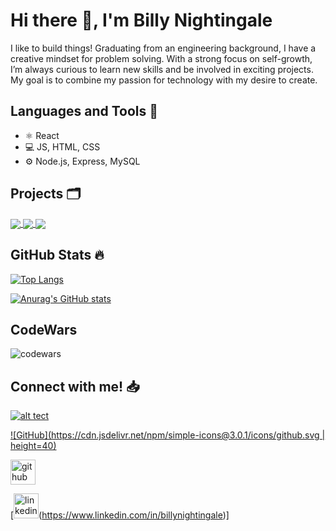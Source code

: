# Hi there 👋, I'm Billy Nightingale
I like to build things! Graduating from an engineering background, I have a creative mindset for problem solving. With a strong focus on self-growth, I’m always curious to learn new skills and be involved in exciting projects. My goal is to combine my passion for technology with my desire to create.

## Languages and Tools 📖
* ⚛️ React 
* 💻 JS, HTML, CSS
* ⚙️ Node.js, Express, MySQL

## Projects 🗂
<!-- 
<a href="https://github.com/hoolby/Trowit">
  <img align="center" src="https://github-readme-stats.vercel.app/api/pin/?username=hoolby&repo=Trowit&theme=highcontrast" />
</a> -->

<a href="https://github.com/Billy-Night/world_surf_journal">
  <img align="center" src="https://github-readme-stats.vercel.app/api/pin/?username=Billy-Night&repo=world_surf_journal&theme=highcontrast" />
</a>

<a href="https://github.com/Billy-Night/weather-wise-app">
  <img align="center" src="https://github-readme-stats.vercel.app/api/pin/?username=Billy-Night&repo=weather_wise_app&theme=highcontrast" />
</a>

<a href="https://github.com/Billy-Night/InterLink">
  <img align="center" src="https://github-readme-stats.vercel.app/api/pin/?username=Billy-Night&repo=InterLink&theme=highcontrast" />
</a>


## GitHub Stats 🔥

[![Top Langs](https://github-readme-stats.vercel.app/api/top-langs/?username=Billy-Night&show_icons=true&theme=highcontrast)](https://github.com/anuraghazra/github-readme-stats)

[![Anurag's GitHub stats](https://github-readme-stats.vercel.app/api?username=Billy-Night&count_private=true&show_icons=true&theme=highcontrast)](https://github.com/anuraghazra/github-readme-stats)

## CodeWars

<img src='https://www.codewars.com/users/Cyber-surf/badges/large' alt='codewars' height='auto'>

## Connect with me! 📥

[![alt tect](image_url)](link_url)

[![GitHub](https://cdn.jsdelivr.net/npm/simple-icons@3.0.1/icons/github.svg | height=40)](https://github.com/Billy-Night)

<a src="https://github.com/Billy-Night"><img src='https://cdn.jsdelivr.net/npm/simple-icons@3.0.1/icons/github.svg' alt='github' height='40'></a> 


[<img src='https://static-exp1.licdn.com/sc/h/9wzc6pgtn06j7dubaufd5wbwv' alt='linkedin' height='40'>(https://www.linkedin.com/in/billynightingale)]

<!-- [<img src='https://cdn-icons.flaticon.com/png/512/3256/premium/3256013.png?token=exp=1660905726~hmac=f1492410e8ac5d2f4610d2fe10102cf0' alt='twitter' height='40'>](https://twitter.com/billymnighting1)   -->

